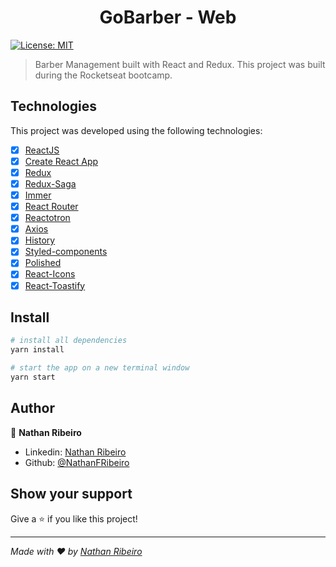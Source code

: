 <h1 align="center">GoBarber - Web</h1>
<p>
  <a href="#" target="_blank">
    <img alt="License: MIT" src="https://img.shields.io/badge/License-MIT-yellow.svg" />
  </a>
</p>

> Barber Management built with React and Redux.
> This project was built during the Rocketseat bootcamp.

## Technologies

This project was developed using the following technologies:

- [x] [ReactJS](https://reactjs.org/)
- [x] [Create React App](https://github.com/facebook/create-react-app)
- [x] [Redux](https://redux.js.org/)
- [x] [Redux-Saga](https://redux-saga.js.org/)
- [x] [Immer](https://github.com/immerjs/immer)
- [x] [React Router](https://github.com/ReactTraining/react-router)
- [x] [Reactotron](https://infinite.red/reactotron)
- [x] [Axios](https://github.com/axios/axios)
- [x] [History](https://www.npmjs.com/package/history)
- [x] [Styled-components](https://www.styled-components.com/)
- [x] [Polished](https://polished.js.org/)
- [x] [React-Icons](http://react-icons.github.io/react-icons/)
- [x] [React-Toastify](https://fkhadra.github.io/react-toastify/)

## Install

```sh
# install all dependencies
yarn install

# start the app on a new terminal window
yarn start
```

## Author

👤 **Nathan Ribeiro**

* Linkedin: [Nathan Ribeiro](https://www.linkedin.com/in/nathanfribeiro/)
* Github: [@NathanFRibeiro](https://github.com/NathanFRibeiro)

## Show your support

Give a ⭐️ if you like this project!

***
_Made with ❤️ by [Nathan Ribeiro](https://github.com/NathanFRibeiro)_
